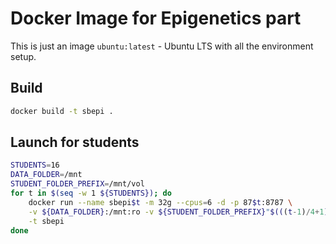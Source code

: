 Docker Image for Epigenetics part
=================================

This is just an image `ubuntu:latest` - Ubuntu LTS with all the environment setup.

Build
-----
```bash
docker build -t sbepi .
```

Launch for students
-------------------

```bash
STUDENTS=16
DATA_FOLDER=/mnt
STUDENT_FOLDER_PREFIX=/mnt/vol
for t in $(seq -w 1 ${STUDENTS}); do  
    docker run --name sbepi$t -m 32g --cpus=6 -d -p 87$t:8787 \
    -v ${DATA_FOLDER}:/mnt:ro -v ${STUDENT_FOLDER_PREFIX}"$(((t-1)/4+1))"/student$t:/home/student \
    -t sbepi
done
```